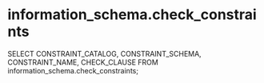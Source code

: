 # information_schema.check_constraints
SELECT 
CONSTRAINT_CATALOG,
CONSTRAINT_SCHEMA,
CONSTRAINT_NAME,
CHECK_CLAUSE
FROM information_schema.check_constraints;
